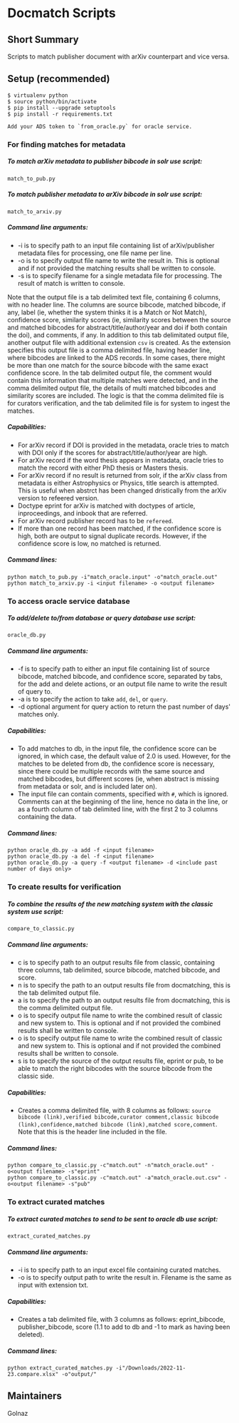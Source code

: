 # Docmatch Scripts

## Short Summary

Scripts to match publisher document with arXiv counterpart and vice versa.


## Setup (recommended)

    $ virtualenv python
    $ source python/bin/activate
    $ pip install --upgrade setuptools
    $ pip install -r requirements.txt
    
    Add your ADS token to `from_oracle.py` for oracle service.


### For finding matches for metadata

##### To match arXiv metadata to publisher bibcode in solr use script:
    
    match_to_pub.py
    
##### To match publisher metadata to arXiv bibcode in solr use script:

    match_to_arxiv.py

##### Command line arguments:

* -i is to specify path to an input file containing list of arXiv/publisher metadata files for processing, one file name per line.
* -o is to specify output file name to write the result in. This is optional and if not provided the matching results shall be written to console.
* -s is to specify filename for a single metadata file for processing. The result of match is written to console.

Note that the output file is a tab delimited text file, containing 6 columns, with no header line. The columns are source bibcode, matched bibcode, if any, label (ie, whether the system thinks it is a Match or Not Match), confidence score, similarity scores (ie, similarity scores between the source and matched bibcodes for abstract/title/author/year and doi if both contain the doi), and comments, if any. In addition to this tab delimitated output file, another output file with additional extension `csv` is created. As the extension specifies this output file is a comma delimited file, having header line, where bibcodes are linked to the ADS records. 
In some cases, there might be more than one match for the source bibcode with the same exact confidence score. In the tab delimited output file, the comment would contain this information that multiple matches were detected, and in the comma delimited output file, the details of multi matched bibcodes and similarity scores are included. The logic is that the comma delimited file is for curators verification, and the tab delimited file is for system to ingest the matches.

##### Capabilities:

* For arXiv record if DOI is provided in the metadata, oracle tries to match with DOI only if the scores for abstract/title/author/year are high.
* For arXiv record if the word thesis appears in metadata, oracle tries to match the record with either PhD thesis or Masters thesis.
* For arXiv record if no result is returned from solr, if the arXiv class from metadata is either Astrophysics or Physics, title search is attempted. This is useful when abstrct has been changed dristically from the arXiv version to refeered version.
* Doctype eprint for arXiv is matched with doctypes of article, inproceedings, and inbook that are referred.
* For arXiv record publisher record has to be `refereed`.
* If more than one record has been matched, if the confidence score is high, both are output to signal duplicate records. However, if the confidence score is low, no matched is returned.    

##### Command lines:
    
    python match_to_pub.py -i"match_oracle.input" -o"match_oracle.out"
    python match_to_arxiv.py -i <input filename> -o <output filename>
    
    
### To access oracle service database

##### To add/delete to/from database or query database use script:
    
    oracle_db.py
    
##### Command line arguments:

* -f is to specify path to either an input file containing list of source bibcode, matched bibcode, and confidence score, separated by tabs, for the add and delete actions, or an output file name to write the result of query to.
* -a is to specify the action to take `add`, `del`, or `query`.
* -d optional argument for query action to return the past number of days' matches only.

##### Capabilities:

* To add matches to db, in the input file, the confidence score can be ignored, in which case, the default value of 2.0 is used. However, for the matches to be deleted from db, the confidence score is necessary, since there could be multiple records with the same source and matched bibcodes, but different scores (ie, when abstract is missing from metadata or solr, and is included later on).
* The input file can contain comments, specified with `#`, which is ignored. Comments can at the beginning of the line, hence no data in the line, or as a fourth column of tab delimited line, with the first 2 to 3 columns containing the data.

##### Command lines:

    python oracle_db.py -a add -f <input filename>
    python oracle_db.py -a del -f <input filename>
    python oracle_db.py -a query -f <output filename> -d <include past number of days only> 


### To create results for verification

##### To combine the results of the new matching system with the classic system use script:

    compare_to_classic.py

##### Command line arguments:

* c is to specify path to an output results file from classic, containing three columns, tab delimited, source bibcode, matched bibcode, and score.
* n is to specify the path to an output results file from docmatching, this is the tab delimited output file.
* a is to specify the path to an output results file from docmatching, this is the comma delimited output file.
* o is to specify output file name to write the combined result of classic and new system to. This is optional and if not provided the combined results shall be written to console.
* o is to specify output file name to write the combined result of classic and new system to. This is optional and if not provided the combined results shall be written to console.
* s is to specify the source of the output results file, eprint or pub, to be able to match the right bibcodes with the source bibcode from the classic side.

##### Capabilities:

* Creates a comma delimited file, with 8 columns as follows: `source bibcode (link),verified bibcode,curator comment,classic bibcode (link),confidence,matched bibcode (link),matched score,comment`. Note that this is the header line included in the file.

##### Command lines:

    python compare_to_classic.py -c"match.out" -n"match_oracle.out" -o<output filename> -s"eprint"
    python compare_to_classic.py -c"match.out" -a"match_oracle.out.csv" -o<output filename> -s"pub"


### To extract curated matches

##### To extract curated matches to send to be sent to oracle db use script:

    extract_curated_matches.py

##### Command line arguments:

* -i is to specify path to an input excel file containing curated matches.
* -o is to specify output path to write the result in. Filename is the same as input with extension txt.

##### Capabilities:

* Creates a tab delimited file, with 3 columns as follows: eprint_bibcode, publisher_bibcode, score (1.1 to add to db and -1 to mark as having been deleted).

##### Command lines:

    python extract_curated_matches.py -i"/Downloads/2022-11-23.compare.xlsx" -o"output/"


## Maintainers

Golnaz
